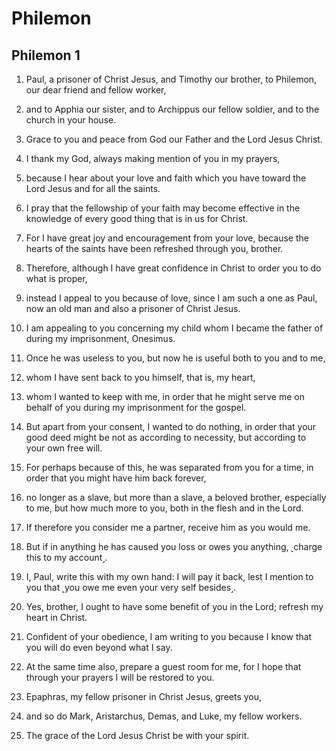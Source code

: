 # Philemon

## Philemon 1

1. Paul, a prisoner of Christ Jesus, and Timothy our brother, to Philemon, our dear friend and fellow worker,

2. and to Apphia our sister, and to Archippus our fellow soldier, and to the church in your house.

3. Grace to you and peace from God our Father and the Lord Jesus Christ.

4. I thank my God, always making mention of you in my prayers,

5. because I hear about your love and faith which you have toward the Lord Jesus and for all the saints.

6. I pray that the fellowship of your faith may become effective in the knowledge of every good thing that is in us for Christ.

7. For I have great joy and encouragement from your love, because the hearts of the saints have been refreshed through you, brother.

8. Therefore, although I have great confidence in Christ to order you to do what is proper,

9. instead I appeal to you because of love, since I am such a one as Paul, now an old man and also a prisoner of Christ Jesus.

10. I am appealing to you concerning my child whom I became the father of during my imprisonment, Onesimus.

11. Once he was useless to you, but now he is useful both to you and to me,

12. whom I have sent back to you himself, that is, my heart,

13. whom I wanted to keep with me, in order that he might serve me on behalf of you during my imprisonment for the gospel.

14. But apart from your consent, I wanted to do nothing, in order that your good deed might be not as according to necessity, but according to your own free will.

15. For perhaps because of this, he was separated from you for a time, in order that you might have him back forever,

16. no longer as a slave, but more than a slave, a beloved brother, especially to me, but how much more to you, both in the flesh and in the Lord.

17. If therefore you consider me a partner, receive him as you would me.

18. But if in anything he has caused you loss or owes you anything, ˻charge this to my account˼.

19. I, Paul, write this with my own hand: I will pay it back, lest I mention to you that ˻you owe me even your very self besides˼.

20. Yes, brother, I ought to have some benefit of you in the Lord; refresh my heart in Christ.

21. Confident of your obedience, I am writing to you because I know that you will do even beyond what I say.

22. At the same time also, prepare a guest room for me, for I hope that through your prayers I will be restored to you.

23. Epaphras, my fellow prisoner in Christ Jesus, greets you,

24. and so do Mark, Aristarchus, Demas, and Luke, my fellow workers.

25. The grace of the Lord Jesus Christ be with your spirit.

